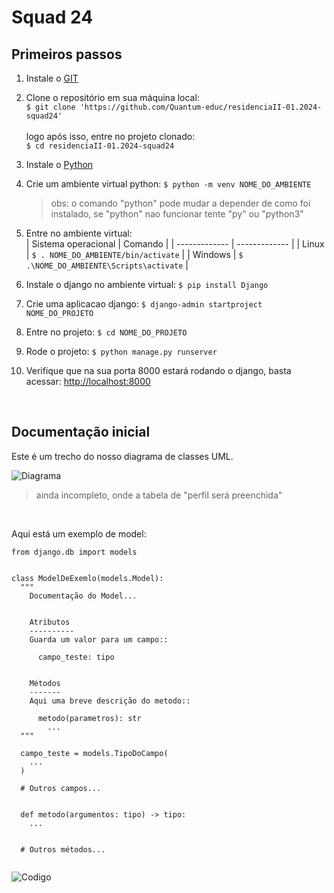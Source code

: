 # Squad 24
## Primeiros passos
 1. Instale o <a href="https://git-scm.com/downloads" target="_blank">GIT</a>
 
 2. Clone o repositório em sua máquina local: 
 </br>`$ git clone 'https://github.com/Quantum-educ/residenciaII-01.2024-squad24'`
 </br></br>logo após isso, entre no projeto clonado:
 </br>`$ cd residenciaII-01.2024-squad24`

 3. Instale o <a href="https://www.python.org/downloads/" target="_blank">Python</a>

 4. Crie um ambiente virtual python: `$ python -m venv NOME_DO_AMBIENTE`
     > obs: o comando "python" pode mudar a depender de como foi instalado, se "python" nao funcionar tente "py" ou "python3"

 5. Entre no ambiente virtual: </br>
    | Sistema operacional  | Comando |
    | ------------- | ------------- |
    | Linux  | `$ . NOME_DO_AMBIENTE/bin/activate` |
    | Windows  | `$ .\NOME_DO_AMBIENTE\Scripts\activate`  |
 
 6. Instale o django no ambiente virtual: `$ pip install Django`

 7. Crie uma aplicacao django: `$ django-admin startproject NOME_DO_PROJETO`

 8. Entre no projeto: `$ cd NOME_DO_PROJETO`

 9. Rode o projeto: `$ python manage.py runserver`
 
 10. Verifique que na sua porta 8000 estará rodando o django, basta acessar: <a href="http://localhost:8000" target="_blank">http://localhost:8000</a>
 
</br>

## Documentação inicial 
<p>Este é um trecho do nosso diagrama de classes UML.</p>

![Diagrama](https://i.postimg.cc/25mKQwbW/Captura-de-tela-de-2024-03-25-16-37-33.png)

> ainda incompleto, onde a tabela de "perfil será preenchida"

</br>
<p>Aqui está um exemplo de model:</p>

```{.python}
from django.db import models


class ModelDeExemlo(models.Model):
  """
	Documentação do Model...
		
		
	Atributos
	----------
	Guarda um valor para um campo:: 

	  campo_teste: tipo
		

	Métodos
	-------
	Aqui uma breve descrição do metodo::

	  metodo(parametros): str
		...
  """
  
  campo_teste = models.TipoDoCampo(
  	...
  )
  
  # Outros campos...
  
 
  def metodo(argumentos: tipo) -> tipo:
    ...
   

  # Outros métodos...
  
```

![Codigo](https://i.postimg.cc/cLCwXfmr/carbon.png)
